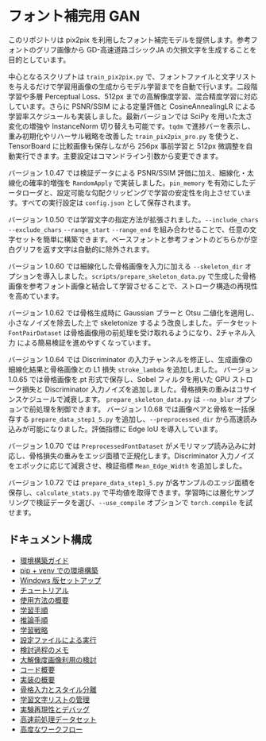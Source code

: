 # フォント補完用 GAN

このリポジトリは pix2pix を利用したフォント補完モデルを提供します。参考フォントのグリフ画像から GD-高速道路ゴシックJA の欠損文字を生成することを目的としています。

中心となるスクリプトは `train_pix2pix.py` で、フォントファイルと文字リストを与えるだけで学習用画像の生成からモデル学習までを自動で行います。二段階学習や多層 Perceptual Loss、512px までの高解像度学習、混合精度学習に対応しています。さらに PSNR/SSIM による定量評価と CosineAnnealingLR による学習率スケジュールも実装しました。最新バージョンでは SciPy を用いた太さ変化の増強や InstanceNorm 切り替えも可能です。`tqdm` で進捗バーを表示し、重み初期化やリハーサル戦略を改善した `train_pix2pix_pro.py` を使うと、TensorBoard に比較画像も保存しながら 256px 事前学習と 512px 微調整を自動実行できます。主要設定はコマンドライン引数から変更できます。

バージョン 1.0.47 では検証データによる PSNR/SSIM 評価に加え、細線化・太線化の確率的増強を ``RandomApply`` で実装しました。`pin_memory` を有効にしたデータローダと、設定可能な勾配クリッピングで学習の安定性を向上させています。すべての実行設定は ``config.json`` として保存されます。

バージョン 1.0.50 では学習文字の指定方法が拡張されました。``--include_chars`` ``--exclude_chars`` ``--range_start`` ``--range_end`` を組み合わせることで、任意の文字セットを簡単に構築できます。ベースフォントと参考フォントのどちらかが空白グリフを返す文字は自動的に除外されます。

バージョン 1.0.60 では細線化した骨格画像を入力に加える ``--skeleton_dir`` オプションを導入しました。`scripts/prepare_skeleton_data.py` で生成した骨格画像を参考フォント画像と結合して学習させることで、ストローク構造の再現性を高めています。

バージョン 1.0.62 では骨格生成時に Gaussian ブラーと Otsu 二値化を適用し、
小さなノイズを除去した上で skeletonize するよう改良しました。データセット
``FontPairDataset`` は骨格画像用の前処理を受け取れるようになり、2チャネル入力
による簡易検証を進めやすくなっています。

バージョン 1.0.64 では Discriminator の入力チャンネルを修正し、生成画像の細線化結果と骨格画像との L1 損失 ``stroke_lambda`` を追加しました。
バージョン 1.0.65 では骨格画像を.pt 形式で保存し、Sobel フィルタを用いた GPU ストローク損失と Discriminator 入力ノイズを追加しました。骨格損失の重みはコサインスケジュールで減衰します。
``prepare_skeleton_data.py`` は ``--no_blur`` オプションで前処理を制御できます。
バージョン 1.0.68 では画像ペアと骨格を一括保存する ``prepare_data_step1_5.py`` を追加し、``--preprocessed_dir`` から高速読み込みが可能になりました。評価指標に Edge IoU を導入しています。

バージョン 1.0.70 では ``PreprocessedFontDataset`` がメモリマップ読み込みに対応し、骨格損失の重みをエッジ面積で正規化します。Discriminator 入力ノイズをエポックに応じて減衰させ、検証指標 ``Mean_Edge_Width`` を追加しました。

バージョン 1.0.72 では ``prepare_data_step1_5.py`` が各サンプルのエッジ面積を保存し、``calculate_stats.py`` で平均値を取得できます。学習時には層化サンプリングで検証データを選び、``--use_compile`` オプションで ``torch.compile`` を試せます。

## ドキュメント構成

- [環境構築ガイド](installation.md)
- [pip + venv での環境構築](installation_venv.md)
- [Windows 版セットアップ](installation_windows.md)
- [チュートリアル](tutorial.md)
- [使用方法の概要](usage.md)
- [学習手順](usage/training.md)
- [推論手順](usage/inference.md)
- [学習戦略](training_strategy.md)
- [設定ファイルによる実行](configuration.md)
- [検討過程のメモ](process.md)
- [大解像度画像利用の検討](high_resolution.md)
- [コード概要](code_overview.md)
- [実装の概要](technical_details.md)
- [骨格入力とスタイル分離](skeleton_approach.md)
- [学習文字リストの管理](character_list.md)
- [実験再現性とデバッグ](reproducibility.md)
- [高速前処理データセット](preprocessed_dataset.md)
- [高度なワークフロー](advanced_workflow.md)

